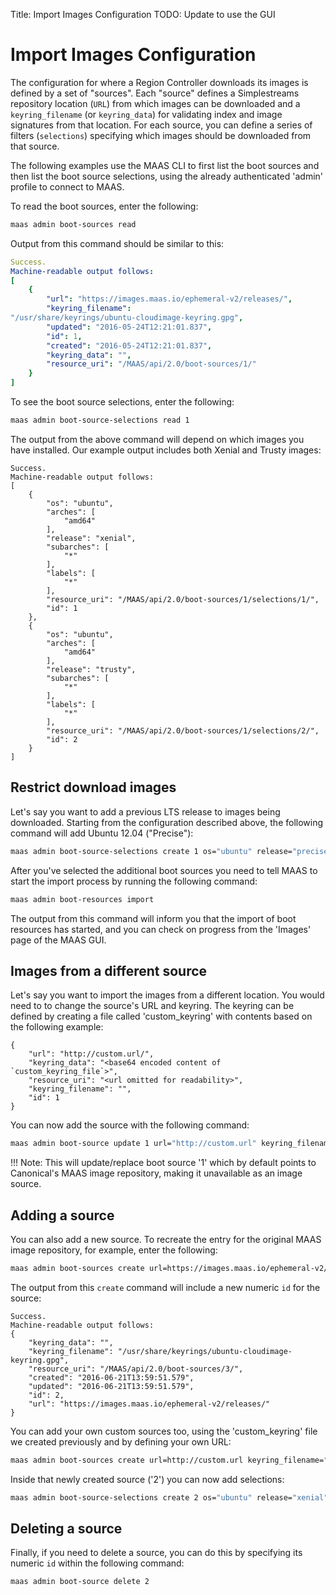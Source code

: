 Title: Import Images Configuration
TODO: 	Update to use the GUI

# Import Images Configuration

The configuration for where a Region Controller downloads its images is defined
by a set of "sources". Each "source" defines a Simplestreams repository
location (`URL`) from which images can be downloaded and a `keyring_filename`
(or `keyring_data`) for validating index and image signatures from that
location.  For each source, you can define a series of filters (`selections`)
specifying which images should be downloaded from that source.

The following examples use the MAAS CLI to first list the boot sources and then
list the boot source selections, using the already authenticated 'admin'
profile to connect to MAAS.


To read the boot sources, enter the following:

```bash
maas admin boot-sources read
```

Output from this command should be similar to this:

```yaml
Success.
Machine-readable output follows:
[
    {
        "url": "https://images.maas.io/ephemeral-v2/releases/",
        "keyring_filename":
"/usr/share/keyrings/ubuntu-cloudimage-keyring.gpg",
        "updated": "2016-05-24T12:21:01.837",
        "id": 1,
        "created": "2016-05-24T12:21:01.837",
        "keyring_data": "",
        "resource_uri": "/MAAS/api/2.0/boot-sources/1/"
    }
]
```

To see the boot source selections, enter the following:

```bash
maas admin boot-source-selections read 1
```

The output from the above command will depend on which images you have
installed. Our example output includes both Xenial and Trusty images:

```nohighlight
Success.
Machine-readable output follows:
[
    {
        "os": "ubuntu",
        "arches": [
            "amd64"
        ],
        "release": "xenial",
        "subarches": [
            "*"
        ],
        "labels": [
            "*"
        ],
        "resource_uri": "/MAAS/api/2.0/boot-sources/1/selections/1/",
        "id": 1
    },
    {
        "os": "ubuntu",
        "arches": [
            "amd64"
        ],
        "release": "trusty",
        "subarches": [
            "*"
        ],
        "labels": [
            "*"
        ],
        "resource_uri": "/MAAS/api/2.0/boot-sources/1/selections/2/",
        "id": 2
    }
]

```

## Restrict download images

Let's say you want to add a previous LTS release to images being downloaded.
Starting from the configuration described above, the following command will add
Ubuntu 12.04 ("Precise"):

```bash
maas admin boot-source-selections create 1 os="ubuntu" release="precise" arches="amd64" subarches="*" labels="*"
```

After you've selected the additional boot sources you need to tell MAAS to
start the import process by running the following command:

```bash
maas admin boot-resources import
```

The output from this command will inform you that the import of boot resources
has started, and you can check on progress from the 'Images' page of the MAAS
GUI.

## Images from a different source

Let's say you want to import the images from a different location. You would
need to to change the source's URL and keyring. The keyring can be defined by
creating a file called 'custom_keyring' with contents based on the following
example:

```nohighlight
{
    "url": "http://custom.url/",
    "keyring_data": "<base64 encoded content of `custom_keyring_file`>",
    "resource_uri": "<url omitted for readability>",
    "keyring_filename": "",
    "id": 1
}
```

You can now add the source with the following command:

```bash
maas admin boot-source update 1 url="http://custom.url" keyring_filename="" keyring_data@=./custom_keyring
```

!!! Note: This will update/replace boot source '1' which by default points to
Canonical's MAAS image repository, making it unavailable as an image source.

## Adding a source

You can also add a new source. To recreate the entry for the original MAAS
image repository, for example, enter the following:

```bash
maas admin boot-sources create url=https://images.maas.io/ephemeral-v2/releases/ keyring_filename=/usr/share/keyrings/ubuntu-cloudimage-keyring.gpg
```

The output from this `create` command will include a new numeric `id` for the source:

```nohighlight
Success.
Machine-readable output follows:
{
    "keyring_data": "",
    "keyring_filename": "/usr/share/keyrings/ubuntu-cloudimage-keyring.gpg",
    "resource_uri": "/MAAS/api/2.0/boot-sources/3/",
    "created": "2016-06-21T13:59:51.579",
    "updated": "2016-06-21T13:59:51.579",
    "id": 2,
    "url": "https://images.maas.io/ephemeral-v2/releases/"
}

```

You can add your own custom sources too, using the 'custom_keyring' file we created
previously and by defining your own URL:

```bash
maas admin boot-sources create url=http://custom.url keyring_filename="" keyring_data@=./ custom_keyring_file

```
Inside that newly created source ('2') you can now add selections:

```bash
maas admin boot-source-selections create 2 os="ubuntu" release="xenial" arches="amd64" subarches="*" labels='*'
```

## Deleting a source

Finally, if you need to delete a source, you can do this by specifying its
numeric `id` within the following command:

```bash
maas admin boot-source delete 2
```
